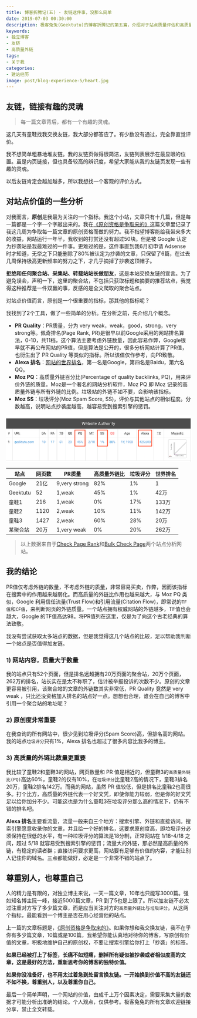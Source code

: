 ```yaml
---
title: 博客折腾记(五) - 友链这件事，没那么简单
date: 2019-07-03 00:30:00
description: 极客兔兔(Geektutu)的博客折腾记的第五篇，介绍对于站点质量评估和高质量外链的一些思考。
keywords:
- 独立博客
- 友链
- 高质量外链
tags:
- 关于我
categories: 
- 建站经历
image: post/blog-experience-5/heart.jpg
---
```


## 友链，链接有趣的灵魂

> 每一篇文章背后，都有一个有趣的灵魂。

这几天有童鞋找我交换友链，我大部分都答应了。有少数没有通过，完全靠直觉评价。

我不想简单粗暴地堆友链。我的友链页做得很简洁，友链列表展示在最显眼的位置。虽是内页链接，但也具备较高的辨识度，希望大家能从我的友链页发现一些有趣的灵魂。

以后友链肯定会越加越多，所以我想找一个客观的评价方式。

## 对站点价值的一些分析

对我而言，**原创**是我最为关注的一个指标。我这个小站，文章只有十几篇，但是每一篇都是一个字一个字敲出来的。我在[《原创资格是争取来的》](https://geektutu.com/post/blog-experience-4.html)这篇文章里记录了我这几周为争取每一篇文章的原创资格而做的努力。我不指望博客能给我带来多大的收益，网站运行一年半，我收到的打赏还没有超过50块。但是被 Google 认定为抄袭站是我最难过的一件事。更难过的是，这件事直到我6月初申请 Adsense 时才知道，无奈之下只能删除了80%被认定为抄袭的文章，只保留了6篇，在过去几周保持极高更新频率的努力之下，才几乎摘掉了抄袭这顶帽子。

**拒绝和任何聚合站、采集站、转载站站长做朋友**，这是本站交换友链的宣言。为了避免误会，声明一下，这里的聚合站，不包括只获取标题和摘要的推荐站点，我觉得这种推荐是一件双赢的事，反感的是全文爬取的聚合站点。

对站点价值而言，原创是一个很重要的指标，那其他的指标呢？

我找到了2个工具，做了一些简单的分析。在分析之前，先介绍几个概念。

- **PR Quality**：PR质量，分为 very weak，weak，good，strong，very strong等。佩奇排名(Page Rank, PR)是很早以前Google采用的网站排名算法，0-10，共11档，这个算法主要考虑外链数量，因此容易作弊，Google很早就不再公布网站的PR值，但是算法是公开的，很多分析网站计算了PR值，也衍生出了 PR Quality 等类似的指标。所以该值仅作参考，向PR致敬。
- **Alexa 排名**：[网站的世界排名](https://www.alexa.com/topsites)，第一名是Google，第四名是Baidu，第六名QQ。
- **Moz PQ**：高质量外链百分比(Percentage of quality backlinks, PQ)，用来评价外链的质量。Moz是一个著名的网站分析软件，Moz PQ 即 Moz 记录的高质量外链与所有外链的比例。垃圾站的外链不如不要，会影响该指标。
- **Moz SS**：垃圾评分(Moz Spam Score, SS)，评价与其他站点的相似程度。分数越高，说明站点抄袭度越高，越容易受到搜索引擎的惩罚。

![Geektutu Check Page](blog-experience-5/spam_score.png)

| 站点     | 网页数 | PR质量        | 高质量外链比 | 垃圾评分 | 世界排名 |
| -------- | ------ | ------------- | ----------- | -------- | -------- |
| Google   | 21亿   | 9,very strong | 82%          | 1%       | 1        |
| Geektutu | 52     | 1,weak        | 45%          | 1%       | 42万     |
| 童鞋1    | 216    | 1,weak        | 0%           | 17%      | 133万    |
| 童鞋2    | 1120   | 2,weak        | 10%          | 11%      | 142万    |
| 童鞋3    | 1427   | 2,weak        | 60%          | 28%      | 20万     |
| 某聚合站 | 20万   | 1,very weak   | 0%           | 20%      | 262万    |

> 以上数据来自于[Check Page Rank](https://checkpagerank.net/check-page-rank.php)和[Bulk Check Page](https://websiteseochecker.com/bulk-check-page-authority/)两个站点分析网站。

## 我的结论

PR值仅考虑外链的数量，不考虑外链的质量，非常容易买卖，作弊，因而该指标在搜索中的作用越来越弱化。而高质量的外链比作用也越来越大，与 Moz PQ 类似，Google 利用信任流量(Trust Flow)和引用流量(Citation Flow)，即常说的`TF值`和`CF值`，来判断网页的外链质量。一个站点拥有权威网站的外链越多，TF值也会越大，Google 的TF值高达98。将PR值列在这里，仅是为了向这个古老经典的算法致敬。

我没有尝试获取太多站点的数据，但是我觉得这几个站点的比较，足以帮助我判断一个站点是否值得加友链。

### 1) 网站内容，质量大于数量

我的站点只有52个页面，但是排名远超拥有20万页面的聚合站，20万个页面，262万的排名，站长实在是太不称职了，估计被举报投诉的次数不少。原创的文章更容易被引用，该聚合站的文章的外链数其实非常低，PR Quality 竟然是 very weak ，只比还没资格加入排名的站点好一点。想想也合理，谁会在自己的博客中引用一个聚合站的地址呢？

### 2) 原创度非常重要

在我查询的所有网站中，很少见到垃圾评分(Spam Score)高，但排名高的网站。我的站点`垃圾评分`只有1%，Alexa 排名也超过了很多内容比我多的博主。

### 3) 高质量的外链比数量更重要

我比较了童鞋2和童鞋3的网站，网页数量和 PR 值是相近的，但童鞋3的`高质量外链比(PQ)`高达60%，童鞋2的仅有10%，在`垃圾评分`比童鞋2高的情况下，童鞋3排名20万，童鞋2排名142万。而我的网站，虽然 PR 值较低，但是排名比童鞋2也高很多。打个比方，高质量的外链代表一个好文凭，即使你能力较弱，但是你的好文凭足以给你加分不少。可能这也是为什么童鞋3在垃圾评分那么高的情况下，仍有不错的排名吧。

**Alexa 排名**主要看流量，流量一般来自三个地方：搜索引擎、外链和直接访问。搜索引擎愿意收录你的文章，并且给一个好的排名，这要求原创度高，即垃圾评分必须保持在很低的水平，有一种垃圾评分的算法是18分制，正常网站在 1/18-4/18 之间，超过 5/18 就容易受到搜索引擎的惩罚；流量大的外链，那必然是高质量的外链，有稳定的读者群；直接访问要求更高，网站要有足够有价值的内容，才能让别人记住你的域名。三点都能做好，必定是一个非常不错的站点了。

## 尊重别人，也尊重自己

人的精力是有限的，对独立博主来说，一天一篇文章，10年也只能写3000篇。强如知名博主阮一峰，接近5000篇文章，PR 到了5也是上限了。所以加友链不必太过注重对方写了多少篇文章，而是应当关注对方的`高质量外链比`与`垃圾评分`。从这两个指标，最能看到一个博主是否在用心经营他的站点。

上一篇的文章标题是，[《原创资格是争取来的》](https://geektutu.com/post/blog-experience-4.html)。如果你想和我交换友链，我不在乎你有多少篇文章，10篇或是100篇，我希望你能认真地对待你的博客，写原创有价值的文章，积极地维护自己的原创权，不要让搜索引擎给你打上「抄袭」的标签。

**如果已经被打上了标签，长痛不如短痛，删掉所有疑似被抄袭或者相似度高的文章，这是最好的方法，重新思考你的博客的独特价值。**

**如果你没准备好，也不用太过着急到处留言换友链。一开始换到价值不高的友链还不如不换，尊重别人，以及尊重你自己。**

最后一个简单声明，一个网站的价值，由成千上万个因素决定，需要采集大量的数据才可能分析出准确的结论。个人观点，仅供参考。极客兔兔的所有文章欢迎链接分享，禁止全文转载。